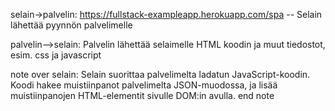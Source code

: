 selain->palvelin: https://fullstack-exampleapp.herokuapp.com/spa -- Selain lähettää pyynnön palvelimelle

palvelin-->selain: Palvelin lähettää selaimelle HTML koodin ja muut tiedostot, esim. css ja javascript

note over selain:
Selain suorittaa palvelimelta ladatun JavaScript-koodin. 
Koodi hakee muistiinpanot palvelimelta JSON-muodossa,
ja lisää muistiinpanojen HTML-elementit sivulle DOM:in avulla.
end note

